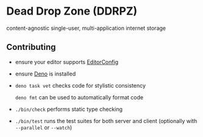 Dead Drop Zone (DDRPZ)
======================

content-agnostic single-user, multi-application internet storage


Contributing
------------

*   ensure your editor supports [EditorConfig](https://editorconfig.org)

*   ensure [Deno](https://deno.com) is installed

*   `deno task vet` checks code for stylistic consistency

    `deno fmt` can be used to automatically format code

*   `./bin/check` performs static type checking

*   `./bin/test` runs the test suites for both server and client (optionally
    with `--parallel` or `--watch`)
